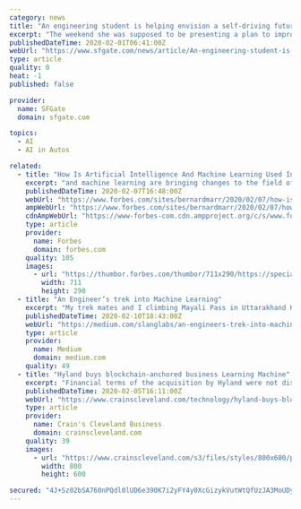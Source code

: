 ```yaml
---
category: news
title: "An engineering student is helping envision a self-driving future for people with disabilities"
excerpt: "The weekend she was supposed to be presenting a plan to improve transit service for people with disabilities using self-driving shuttles, Jen Schlegel was confronting her own problems getting around."
publishedDateTime: 2020-02-01T06:41:00Z
webUrl: "https://www.sfgate.com/news/article/An-engineering-student-is-helping-envision-a-15021017.php"
type: article
quality: 0
heat: -1
published: false

provider:
  name: SFGate
  domain: sfgate.com

topics:
  - AI
  - AI in Autos

related:
  - title: "How Is Artificial Intelligence And Machine Learning Used In Engineering?"
    excerpt: "and machine learning are bringing changes to the field of engineering and the responsibilities of engineers just like they have in other industries. Many of these changes improve efficiency and effectiveness."
    publishedDateTime: 2020-02-07T16:48:00Z
    webUrl: "https://www.forbes.com/sites/bernardmarr/2020/02/07/how-is-artificial-intelligence-and-machine-learning-used-in-engineering/"
    ampWebUrl: "https://www.forbes.com/sites/bernardmarr/2020/02/07/how-is-artificial-intelligence-and-machine-learning-used-in-engineering/amp/"
    cdnAmpWebUrl: "https://www-forbes-com.cdn.ampproject.org/c/s/www.forbes.com/sites/bernardmarr/2020/02/07/how-is-artificial-intelligence-and-machine-learning-used-in-engineering/amp/"
    type: article
    provider:
      name: Forbes
      domain: forbes.com
    quality: 105
    images:
      - url: "https://thumbor.forbes.com/thumbor/711x290/https://specials-images.forbesimg.com/imageserve/5e3cf820f133f400076be0f6/960x0.jpg?fit=scale"
        width: 711
        height: 290
  - title: "An Engineer’s trek into Machine Learning"
    excerpt: "My trek mates and I climbing Mayali Pass in Uttarakhand Himalaya, India You are a Software Engineer. You notice Artificial Intelligence, Machine Learning, Deep Learning, Data Science buzzwords all around. You wonder what these phrases mean, whether all this is for real and useful or is yet another hype and passing fad. You want to figure out ..."
    publishedDateTime: 2020-02-10T18:43:00Z
    webUrl: "https://medium.com/slanglabs/an-engineers-trek-into-machine-learning-658bcae3e109"
    type: article
    provider:
      name: Medium
      domain: medium.com
    quality: 49
  - title: "Hyland buys blockchain-anchored business Learning Machine"
    excerpt: "Financial terms of the acquisition by Hyland were not disclosed ... More than 900 such institutions already use Hyland's content services platform. Chris Jagers, CEO of Learning Machine, said in a statement that the deal \"creates significant value for Learning Machine customers who will gain the full benefit of Hyland's notable support ..."
    publishedDateTime: 2020-02-05T16:11:00Z
    webUrl: "https://www.crainscleveland.com/technology/hyland-buys-blockchain-anchored-business-learning-machine"
    type: article
    provider:
      name: Crain's Cleveland Business
      domain: crainscleveland.com
    quality: 39
    images:
      - url: "https://www.crainscleveland.com/s3/files/styles/800x600/public/Hyland_Software_Logo_i.jpg"
        width: 800
        height: 600

secured: "4J+Sz02bSA760nPQdl0lUD6e390K7i2yFY4y0XcGizykVutWtQfUzJA3MoUDyCQ35sgcOD2pA9JAkz5JMcuh5AMLvlv9UHaScAyqpSHYBSKF/LLKsieVZ6iBRpxluwq43x7uXikQvkVaIwVmnScR51QV2sCU1w7+TcbdUwgn6/gFLUy3rWo0I5HXJU/XntXGrAB2j8FjVST5ZRDDiIluuWL/Ff3UIOv3UzTnxwoyJJ2d5/HeOjGya4hPxfGo0zV/Pq931DqEg5CdH/HC+iwObwlpcNy/x0M+BVviJZ/dXOV+SH0dD8+Ixl17cGyJ9kbiSstO52NthL8j2pCk13P3SEljIB+Utog+DnMhl6EKX7iLTYADt+2c06ztHkbJin5StZbwadjPUYJFdArNznE5YUQonA47CoqEFQ8/h/WJzLybP/bwduD7prRYBJFUp1WN14MFLes9Ty83F7hfeh1GOj9JJsdp7WIGsDQvuBBKIWg=;KzqWQcR2IVoMOcqTkB6KxA=="
---
```


